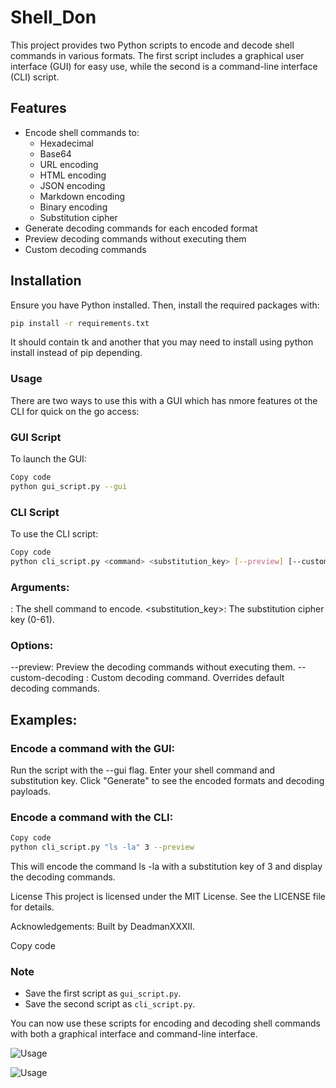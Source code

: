 # Shell_Don

This project provides two Python scripts to encode and decode shell commands in various formats. The first script includes a graphical user interface (GUI) for easy use, while the second is a command-line interface (CLI) script.

## Features

- Encode shell commands to:
  - Hexadecimal
  - Base64
  - URL encoding
  - HTML encoding
  - JSON encoding
  - Markdown encoding
  - Binary encoding
  - Substitution cipher
- Generate decoding commands for each encoded format
- Preview decoding commands without executing them
- Custom decoding commands

## Installation

Ensure you have Python installed. Then, install the required packages with:

```bash
pip install -r requirements.txt
```

It should contain tk and another that you may need to install using python install instead of pip depending.

### Usage

There are two ways to use this with a GUI which has nmore features ot the CLI for quick on the go access:

### GUI Script

To launch the GUI:

```bash
Copy code
python gui_script.py --gui
```

### CLI Script

To use the CLI script:

```bash
Copy code
python cli_script.py <command> <substitution_key> [--preview] [--custom-decoding <command>]
```

### Arguments:

<command>: The shell command to encode.
<substitution_key>: The substitution cipher key (0-61).

### Options:

--preview: Preview the decoding commands without executing them.
--custom-decoding <command>: Custom decoding command. Overrides default decoding commands.

## Examples:

### Encode a command with the GUI:
Run the script with the --gui flag.
Enter your shell command and substitution key.
Click "Generate" to see the encoded formats and decoding payloads.

### Encode a command with the CLI:

```bash
Copy code
python cli_script.py "ls -la" 3 --preview
```


This will encode the command ls -la with a substitution key of 3 and display the decoding commands.

License
This project is licensed under the MIT License. See the LICENSE file for details.

Acknowledgements:
Built by DeadmanXXXII.

Copy code

### Note
- Save the first script as `gui_script.py`.
- Save the second script as `cli_script.py`.

You can now use these scripts for encoding and decoding shell commands with both a graphical interface and command-line interface.

![Usage](https://raw.githubusercontent.com/DeadmanXXXII/Shell_Don/blob/main/Nethunter-use_OP_Top.png)

![Usage](https://raw.githubusercontent.com/DeadmanXXXII/Shell_Don/blob/main/Nethunter-use_OP_bottom.png)




